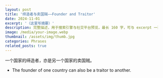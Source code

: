 ```yaml
---
layout: post
title: '缔造者与卖国贼——Founder and Traitor'
date: 2024-11-01
excerpt: '（这里写摘要）'
description: 完整描述，用于搜索引擎与社交平台预览，最长 160 字，可与 excerpt 一致
image: /media/your-image.webp
thumbnail: /assets/img/thumb.jpg
categories: Phrases
related_posts: true
---
```


一个国家的缔造者，亦是另一个国家的卖国贼。

- The founder of one country can also be a traitor to another.